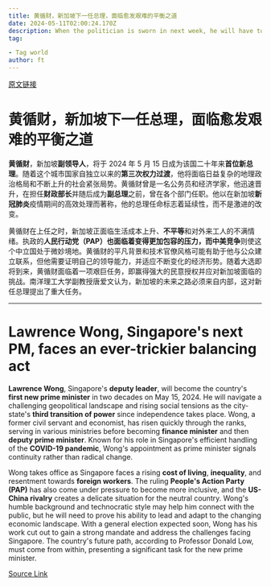 ```yaml
---
title: 黄循财，新加坡下一任总理，面临愈发艰难的平衡之道
date: 2024-05-11T02:00:24.170Z
description: When the politician is sworn in next week, he will have to contend with rising social and geopolitical tensions
tag: 

- Tag world
author: ft
---
```


[原文链接](https://ft.com/content/d52a552e-8272-4ae4-9e44-cf8d1cd05191)

# 黄循财，新加坡下一任总理，面临愈发艰难的平衡之道 

**黄循财**，新加坡**副领导人**，将于 2024 年 5 月 15 日成为该国二十年来**首位新总理**。随着这个城市国家自独立以来的**第三次权力过渡**，他将面临日益复杂的地理政治格局和不断上升的社会紧张局势。黄循财曾是一名公务员和经济学家，他迅速晋升，在担任**财政部长**并随后成为**副总理**之前，曾在各个部门任职。他以在新加坡**新冠肺炎**疫情期间的高效处理而著称，他的总理任命标志着延续性，而不是激进的改变。

黄循财在上任之时，新加坡正面临生活成本上升、**不平等**和对外来工人的不满情绪。执政的**人民行动党（PAP）**也面临着变得更加包容的压力，而**中美竞争**则使这个中立国处于微妙境地。黄循财的平凡背景和技术官僚风格可能有助于他与公众建立联系，但他需要证明自己的领导能力，并适应不断变化的经济形势。随着大选即将到来，黄循财面临着一项艰巨任务，即赢得强大的民意授权并应对新加坡面临的挑战。南洋理工大学副教授唐爱文认为，新加坡的未来之路必须来自内部，这对新任总理提出了重大任务。

---

# Lawrence Wong, Singapore's next PM, faces an ever-trickier balancing act 

**Lawrence Wong**, Singapore's **deputy leader**, will become the country's **first new prime minister** in two decades on May 15, 2024. He will navigate a challenging geopolitical landscape and rising social tensions as the city-state's **third transition of power** since independence takes place. Wong, a former civil servant and economist, has risen quickly through the ranks, serving in various ministries before becoming **finance minister** and then **deputy prime minister**. Known for his role in Singapore's efficient handling of the **COVID-19 pandemic**, Wong's appointment as prime minister signals continuity rather than radical change. 

Wong takes office as Singapore faces a rising **cost of living**, **inequality**, and resentment towards **foreign workers**. The ruling **People's Action Party (PAP)** has also come under pressure to become more inclusive, and the **US-China rivalry** creates a delicate situation for the neutral country. Wong's humble background and technocratic style may help him connect with the public, but he will need to prove his ability to lead and adapt to the changing economic landscape. With a general election expected soon, Wong has his work cut out to gain a strong mandate and address the challenges facing Singapore. The country's future path, according to Professor Donald Low, must come from within, presenting a significant task for the new prime minister.

[Source Link](https://ft.com/content/d52a552e-8272-4ae4-9e44-cf8d1cd05191)

